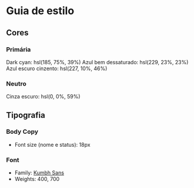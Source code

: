 # Guia de estilo

## Cores

### Primária

Dark cyan: hsl(185, 75%, 39%)
Azul bem dessaturado: hsl(229, 23%, 23%)
Azul escuro cinzento: hsl(227, 10%, 46%)

### Neutro

Cinza escuro: hsl(0, 0%, 59%)

## Tipografia

### Body Copy

- Font size (nome e status): 18px

### Font

- Family: [Kumbh Sans](https://fonts.google.com/specimen/Kumbh+Sans)
- Weights: 400, 700
